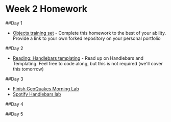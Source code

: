 
# Week 2 Homework

##Day 1
-  [Objects training set](]https://github.com/sf-wdi-33/js-objects-training) - Complete this homework to the best of your ability.  Provide a link to your own forked repository on your personal portfolio

##Day 2 
-  [Reading: Handlebars templating](https://github.com/sf-wdi-33/handlebars-client-side-templating) - Read up on Handlebars and Templating.  Feel free to code along, but this is not required (we'll cover this tomorrow)

##Day 3
-  [Finish GeoQuakes Morning Lab](https://github.com/sf-wdi-33/geoquakes)
-  [Spotify Handlebars lab](https://github.com/sf-wdi-33/handlebars-spotify)

##Day 4

##Day 5
